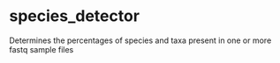 # species_detector
Determines the percentages of species and taxa present in one or more fastq sample files
